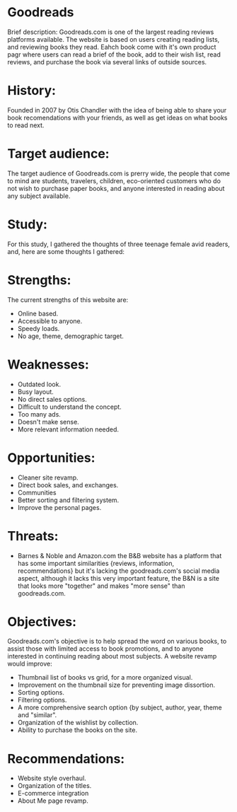 # Goodreads


Brief description: Goodreads.com is one of the largest reading reviews platforms  available. The website is based on users creating reading lists, and reviewing books they read. Eahch book come with it's own product pagr where users can read a brief of the book, add to their wish list, read reviews, and purchase the book via several links of outside sources.

# History: 
Founded in 2007 by Otis Chandler with the idea of being able to share your book recomendations with your friends, as well as get ideas on what books to read next. 

# Target audience: 
The target audience of Goodreads.com is prerry wide, the people that come to mind are students, travelers, children, eco-oriented customers who do not wish to purchase paper books, and anyone interested in reading about  any subject available. 

# Study:

For this study, I gathered the thoughts of three teenage female avid readers, and, here are some thoughts I gathered:

# Strengths:
The current strengths of this website are:

- Online based.
- Accessible to anyone. 
- Speedy loads. 
- No age, theme, demographic target. 

# Weaknesses:

- Outdated look.
- Busy layout. 
- No direct sales options. 
- Difficult to understand the concept. 
- Too many ads. 
- Doesn't make sense. 
- More relevant information needed. 

# Opportunities:

- Cleaner site revamp. 
- Direct book sales, and exchanges. 
- Communities 
- Better sorting and filtering system. 
- Improve the personal pages.

# Threats:

- Barnes & Noble and Amazon.com the B&B website has a platform that has some important similarities {reviews, information, recommendations} but it's lacking the goodreads.com's social media aspect, although it lacks this very important feature, the B&N is a site that looks more "together" and makes "more sense" than goodreads.com. 


# Objectives: 
Goodreads.com's objective is to help spread the word on various books, to assist those with limited access to book promotions, and to anyone interested in continuing reading about most subjects. A website revamp would improve:

- Thumbnail list of books vs grid, for a more organized visual.
- Improvement on the thumbnail size for preventing image dissortion. 
- Sorting options. 
- Filtering options. 
- A more comprehensive search option {by subject, author, year, theme and "similar". 
- Organization of the wishlist by collection. 
- Ability to purchase the books on the site. 

# Recommendations:
- Website style overhaul.
- Organization of the titles. 
- E-commerce integration
- About Me page revamp.


